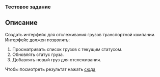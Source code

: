 ### Тестовое задание
## Описание  
Создать интерфейс для отслеживания грузов транспортной компании. Интерфейс должен позволять:
1.	Просматривать список грузов с текущим статусом.
2.	Обновлять статус груза.
3.	Добавлять новый груз для отслеживания.

Чтобы посмотреть результат нажать [сюда]()
